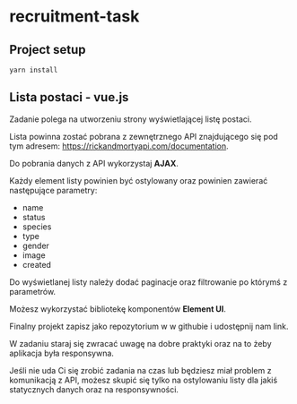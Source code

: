 # recruitment-task

## Project setup

```
yarn install
```

## Lista postaci - vue.js

Zadanie polega na utworzeniu strony wyświetlającej listę postaci.

Lista powinna zostać pobrana z zewnętrznego API znajdującego się pod tym
adresem: https://rickandmortyapi.com/documentation.

Do pobrania danych z API wykorzystaj **AJAX**.

Każdy element listy powinien być ostylowany oraz powinien zawierać następujące
parametry:

- name
- status
- species
- type
- gender
- image
- created

Do wyświetlanej listy należy dodać paginacje oraz filtrowanie po którymś z
parametrów.

Możesz wykorzystać bibliotekę komponentów **Element UI**.

Finalny projekt zapisz jako repozytorium w w githubie i udostępnij nam link.

W zadaniu staraj się zwracać uwagę na dobre praktyki oraz na to żeby aplikacja
była responsywna.

Jeśli nie uda Ci się zrobić zadania na czas lub będziesz miał problem z
komunikacją z API, możesz skupić się tylko na ostylowaniu listy dla jakiś
statycznych danych oraz na responsywności.
